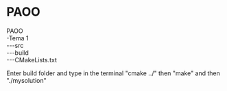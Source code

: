 # PAOO

 PAOO <br />
 -Tema 1 <br />
  ---src <br />
  ---build <br />
  ---CMakeLists.txt <br />

Enter build folder and type in the terminal "cmake ../" then "make" and then "./mysolution"
